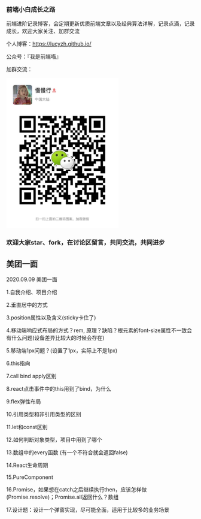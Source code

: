 ### 前端小白成长之路
前端进阶记录博客，会定期更新优质前端文章以及经典算法详解，记录点滴，记录成长，欢迎大家关注、加群交流

个人博客：<a>https://lucyzh.github.io/</a>

公众号：『我是前端喵』

加群交流：

<!-- ![wechatID:a695539](./images/QRcode.jpeg) -->
<img src='./images/QRcode.jpeg' width="300px" height='400px' />


### 欢迎大家star、fork，在讨论区留言，共同交流，共同进步

## 美团一面
2020.09.09 美团一面

1.自我介绍、项目介绍

2.垂直居中的方式

3.position属性以及含义(sticky卡住了)

4.移动端响应式布局的方式？rem, 原理？缺陷？根元素的font-size属性不一致会有什么问题(设备差异比较大的时候会存在)

5.移动端1px问题？(设置了1px，实际上不是1px)

6.this指向

7.call bind apply区别

8.react点击事件中的this用到了bind，为什么

9.flex弹性布局

10.引用类型和非引用类型的区别

11.let和const区别

12.如何判断对象类型，项目中用到了哪个

13.数组中的every函数 (有一个不符合就会返回false)

14.React生命周期

15.PureComponent

16.Promise，如果想在catch之后继续执行then，应该怎样做(Promise.resolve)；Promise.all返回什么？数组

17.设计题：设计一个弹窗实现，尽可能全面，适用于比较多的业务场景




